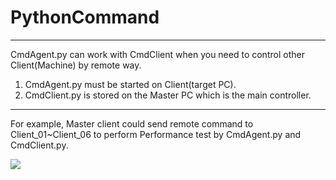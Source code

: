 # PythonCommand
***
CmdAgent.py can work with CmdClient when you need to control other Client(Machine) by remote way. 

1. CmdAgent.py must be started on Client(target PC). 
2. CmdClient.py is stored on the Master PC which is the main controller.  

***
For example, 
Master client could send remote command to Client_01~Client_06 to perform Performance test by CmdAgent.py and CmdClient.py. 

![](http://i.imgur.com/UtbW58p.png) 















